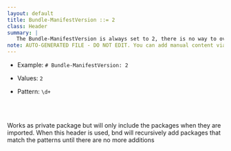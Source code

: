 ```yaml
---
layout: default
title: Bundle-ManifestVersion ::= 2
class: Header
summary: |
   The Bundle-ManifestVersion is always set to 2, there is no way to override this.
note: AUTO-GENERATED FILE - DO NOT EDIT. You can add manual content via same filename in ext folder. 
---
```


- Example: `# Bundle-ManifestVersion: 2`

- Values: `2`

- Pattern: `\d+`

<!-- Manual content from: ext/bundle_manifestversion.md --><br /><br />
	
 Works as private package but will only include the packages when they are imported. When this header is used, bnd will recursively add packages that match the patterns until there are no more additions
